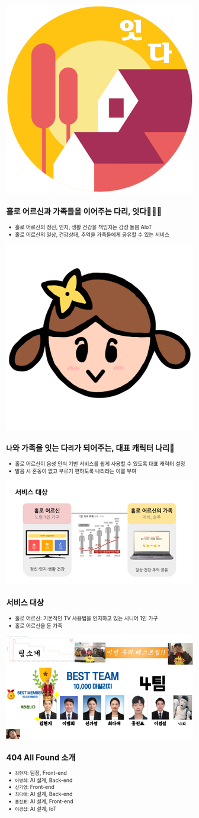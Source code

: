 ![Logo](./document/images/ITdaLogo.png)

## 홀로 어르신과 가족들을 이어주는 다리, 잇다👨‍👧‍👦

- 홀로 어르신의 정신, 인지, 생활 건강을 책임지는 감성 돌봄 AIoT
- 홀로 어르신의 일상, 건강상태, 추억을 가족들에게 공유할 수 있는 서비스



![Nari](./document/images/Nari.png)

## `나`와 가족을 잇는 다`리`가 되어주는, 대표 캐릭터 나리🌻

- 홀로 어르신이 음성 인식 기반 서비스를 쉽게 사용할 수 있도록 대표 캐릭터 설정
- 발음 시 혼동이 없고 부르기 편하도록 나리라는 이름 부여



![target](./document/images/target.png)

## 서비스 대상

- 홀로 어르신: 기본적인 TV 사용법을 인지하고 있는 시니어 1인 가구
- 홀로 어르신을 둔 가족





![404_All_Found](./document/images/404_All_Found.png)

## 404 All Found 소개

- `김현지`: 팀장, Front-end
- `이병희`: AI 설계, Back-end
- `신가영`: Front-end
- `최다애`: AI 설계, Back-end
- `홍진표`: AI 설계, Front-end
- `이경섭`: AI 설계, IoT